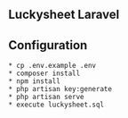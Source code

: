 ## Luckysheet Laravel

## Configuration

    * cp .env.example .env
    * composer install
    * npm install
    * php artisan key:generate
    * php artisan serve
    * execute luckysheet.sql
